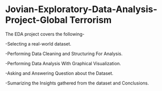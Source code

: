 # Jovian-Exploratory-Data-Analysis-Project-Global Terrorism

The EDA project covers the following-

-Selecting a real-world dataset.

-Performing Data Cleaning and Structuring For Analysis.

-Performing Data Analysis With Graphical Visualization.

-Asking and Answering Question about the Dataset.

-Sumarizing the Insights gathered from the dataset and Conclusions.
